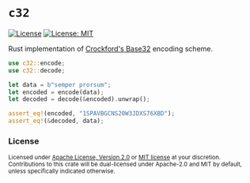 `c32`
===============

[![License](https://img.shields.io/badge/License-Apache%202.0-blue.svg)][License-Apache]
[![License: MIT](https://img.shields.io/badge/License-MIT-yellow.svg)][License-MIT]

Rust implementation of [Crockford's Base32][Crockford] encoding scheme.

```rust
use c32::encode;
use c32::decode;

let data = b"semper prorsum";
let encoded = encode(data);
let decoded = decode(&encoded).unwrap();

assert_eq!(encoded, "1SPAVBGCNS20W3JDXS76XBD");
assert_eq!(&decoded, data);
```

### License

<sup>
Licensed under <a href="LICENSE-APACHE">Apache License, Version 2.0</a> or <a href="LICENSE-MIT">MIT license</a> at your discretion.
</sup>

<br>

<sup>
Contributions to this crate will be dual-licensed under Apache-2.0 and MIT by default, unless specifically indicated otherwise.
</sup>

[License-Apache]: https://opensource.org/licenses/Apache-2.0
[License-MIT]: https://opensource.org/licenses/MIT
[Crockford]: https://www.crockford.com/base32.html
